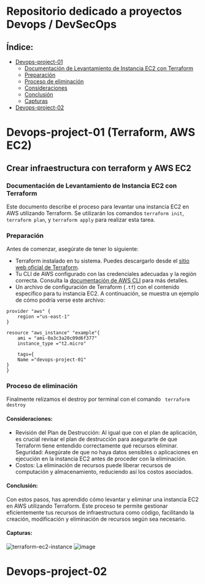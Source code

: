 # Repositorio dedicado a proyectos Devops / DevSecOps

## Índice:

- [Devops-project-01](#devops-project-01--terraform-aws-ec2)
  - [Documentación de Levantamiento de Instancia EC2 con Terraform](#documentación-de-levantamiento-de-instancia-ec2-con-terraform)
  - [Preparación](#preparación)
  - [Proceso de eliminación](#proceso-de-eliminación)
  - [Consideraciones](#consideraciones)
  - [Conclusión](#conclusión)
  - [Capturas](#capturas)
- [Devops-project-02]()


# Devops-project-01  (Terraform, AWS EC2)

## __Crear infraestructura con terraform y AWS EC2__

### Documentación de Levantamiento de Instancia EC2 con Terraform

Este documento describe el proceso para levantar una instancia EC2 en AWS utilizando Terraform. Se utilizarán los comandos `terraform init`, `terraform plan`, y `terraform apply` para realizar esta tarea.

### Preparación

Antes de comenzar, asegúrate de tener lo siguiente:

- Terraform instalado en tu sistema. Puedes descargarlo desde el [sitio web oficial de Terraform](https://www.terraform.io/downloads.html).
- Tu CLI de AWS configurado con las credenciales adecuadas y la región correcta. Consulta la [documentación de AWS CLI](https://docs.aws.amazon.com/cli/latest/userguide/cli-configure-files.html) para más detalles.
- Un archivo de configuración de Terraform (`.tf`) con el contenido específico para tu instancia EC2. A continuación, se muestra un ejemplo de cómo podría verse este archivo:

```
provider "aws" {
    region ="us-east-1"
}

resource "aws_instance" "example"{
    ami = "ami-0a3c3a20c09d6f377"
    instance_type ="t2.micro"

    tags={
    Name ="devops-project-01"
}
}
```
### Proceso de eliminación
Finalmente relizamos el destroy por terminal con el comando ` terraform destroy`

#### Consideraciones:
- Revisión del Plan de Destrucción: Al igual que con el plan de aplicación, es crucial revisar el plan de destrucción para asegurarte de que Terraform tiene entendido correctamente qué recursos eliminar.
Seguridad: Asegúrate de que no haya datos sensibles o aplicaciones en ejecución en la instancia EC2 antes de proceder con la eliminación.
- Costos: La eliminación de recursos puede liberar recursos de computación y almacenamiento, reduciendo así los costos asociados.

#### Conclusión:
Con estos pasos, has aprendido cómo levantar y eliminar una instancia EC2 en AWS utilizando Terraform. Este proceso te permite gestionar eficientemente tus recursos de infraestructura como código, facilitando la creación, modificación y eliminación de recursos según sea necesario.
#### Capturas:
![terraform-ec2-instance](https://github.com/GuidoSantiagoReta/DevOps-Projects/assets/46303885/1940c89b-ba2d-4da5-9eb3-e150414ba9aa)
![image](https://github.com/GuidoSantiagoReta/DevOps-Projects/assets/46303885/c9cd4e78-f210-4dc8-86dc-cec4bd5f816b)

# Devops-project-02


